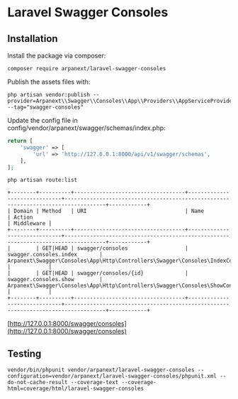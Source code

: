 # Laravel Swagger Consoles

## Installation

Install the package via composer:

```shell script
composer require arpanext/laravel-swagger-consoles
```

Publish the assets files with:

```shell script
php artisan vendor:publish --provider=Arpanext\\Swagger\\Consoles\\App\\Providers\\AppServiceProvider --tag="swagger-consoles"
```

Update the config file in config/vendor/arpanext/swagger/schemas/index.php:

```php
return [
    'swagger' => [
        'url' => 'http://127.0.0.1:8000/api/v1/swagger/schemas',
    ],
];
```

```shell
php artisan route:list
```

```shell
+--------+----------+-----------------------------------+------------------------------+-----------------------------------------------------------------------------------+------------+
| Domain | Method   | URI                               | Name                         | Action                                                                            | Middleware |
+--------+----------+-----------------------------------+------------------------------+-----------------------------------------------------------------------------------+------------+
|        | GET|HEAD | swagger/consoles                  | swagger.consoles.index       | Arpanext\Swagger\Consoles\App\Http\Controllers\Swagger\Consoles\IndexController   |            |
|        | GET|HEAD | swagger/consoles/{id}             | swagger.consoles.show        | Arpanext\Swagger\Consoles\App\Http\Controllers\Swagger\Consoles\ShowController    |            |
+--------+----------+-----------------------------------+------------------------------+-----------------------------------------------------------------------------------+------------+
```

[http://127.0.0.1:8000/swagger/consoles](http://127.0.0.1:8000/swagger/consoles)

## Testing

```shell
vendor/bin/phpunit vendor/arpanext/laravel-swagger-consoles --configuration=vendor/arpanext/laravel-swagger-consoles/phpunit.xml --do-not-cache-result --coverage-text --coverage-html=coverage/html/laravel-swagger-consoles
```
